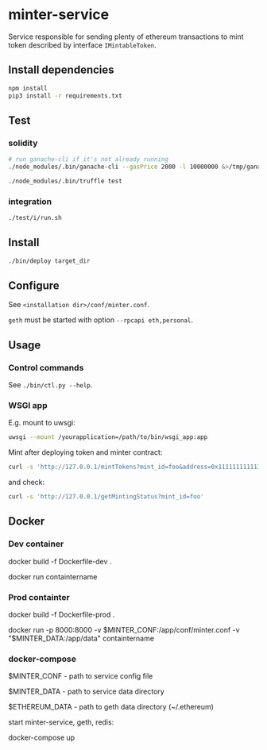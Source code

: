 # minter-service
Service responsible for sending plenty of ethereum transactions to mint token described by interface `IMintableToken`.

## Install dependencies

```bash
npm install
pip3 install -r requirements.txt
```

## Test

### solidity

```bash
# run ganache-cli if it's not already running
./node_modules/.bin/ganache-cli --gasPrice 2000 -l 10000000 &>/tmp/ganache.log &

./node_modules/.bin/truffle test
```

### integration

```bash
./test/i/run.sh
```

## Install

```bash
./bin/deploy target_dir
```

## Configure

See `<installation dir>/conf/minter.conf`.

`geth` must be started with option `--rpcapi eth,personal`.

## Usage

### Control commands

See `./bin/ctl.py --help`.

### WSGI app

E.g. mount to uwsgi:

```bash
uwsgi --mount /yourapplication=/path/to/bin/wsgi_app:app
```

Mint after deploying token and minter contract:

```bash
curl -s 'http://127.0.0.1/mintTokens?mint_id=foo&address=0x1111111111111111111111111111111111111122&tokens_amount=1000000'
```

and check:

```bash
curl -s 'http://127.0.0.1/getMintingStatus?mint_id=foo'
```

## Docker

### Dev container

docker build -f Dockerfile-dev .

docker run containtername

### Prod containter

docker build -f Dockerfile-prod .

docker run -p 8000:8000 -v $MINTER_CONF:/app/conf/minter.conf -v "$MINTER_DATA:/app/data" containtername

### docker-compose

$MINTER_CONF - path to service config file

$MINTER_DATA - path to service data directory

$ETHEREUM_DATA - path to geth data directory (~/.ethereum)


start minter-service, geth, redis:

docker-compose up


